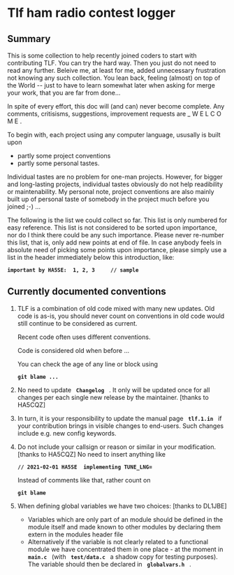 # Tlf ham radio contest logger

## Summary

This is some collection to help recently joined coders to start with contributing TLF.
You can try the hard way. Then you just do not need to read any further.
Beleive me, at least for me, added unnecessary frustration not knowing any such collection.
You lean back, feeling (almost) on top of the World -- just to have to
learn somewhat later when asking for merge your work, that you are far from done...

In spite of every effort, this doc will (and can) never become complete.
Any comments, critisisms, suggestions, improvement requests are _ W E L C O M E .

To begin with, each project using any computer language, ususally is built upon
* partly some project conventions
* partly some personal tastes.

Individual tastes are no problem for one-man projects.
However, for bigger and long-lasting projects, individual tastes obviously
do not help readibility or maintenability.
My personal note, project conventions are also mainly built up of
personal taste of somebody in the project much before you joined ;-) ...

The following is the list we could collect so far.
This list is only numbered for easy reference.
This list is not considered to be sorted upon importance,
nor do I think there could be any such importance.
Please never re-number this list, that is, only add new points at end of file.
In case anybody feels in absolute need of picking some points upon importance,
please simply use a list in the header immediately below this introduction, like:

**`important by HA5SE: 	1, 2, 3		// sample`**



## Currently documented conventions


1)  TLF is a combination of old code mixed with many new updates.
    Old code is as-is, you should never count on conventions in old
    code would still continue to be considered as current.

    Recent code often uses different conventions.

    Code is considered old when before ...

    You can check the age of any line or block using

    **`git blame ...`**


2)  No need to update **`  Changelog  `** . It only will be updated once for all changes 
    per each single new release by the maintainer. [thanks to HA5CQZ]


3)  In turn, it is your responsibility to update the manual page  **`  tlf.1.in  `**  if your contribution
    brings in visible changes to end-users. Such changes include e.g. new config keywords.


4)  Do not include your callsign or reason or similar in your modification. [thanks to HA5CQZ]
    No need to insert anything like

    **`// 2021-02-01 HA5SE  implementing TUNE_LNG=`**

    Instead of comments like that, rather count on

    **`git blame`**


5)  When defining global variables we have two choices: [thanks to DL1JBE]

    * Variables which are only part of an module should be defined in the module itself
    and made known to other modules by declaring them extern in the modules header file
    * Alternatively if the variable is not clearly related to a functional module we have
    concentrated them in one place - at the moment in  **`  main.c  `**  (with  **`  test/data.c  `**  a
    shadow copy for testing purposes). The variable should then be declared in  **`  globalvars.h  `** .
